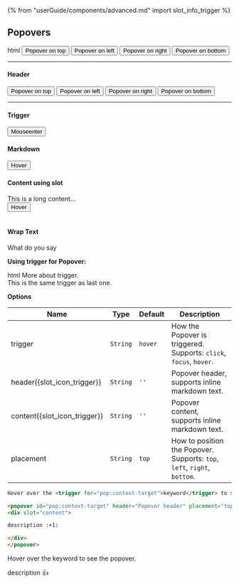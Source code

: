 {% from "userGuide/components/advanced.md" import slot_info_trigger %}

## Popovers

<include src="codeAndOutput.md" boilerplate >
<variable name="highlightStyle">html</variable>
<variable name="code">
<popover effect="fade" content="Lorem ipsum dolor sit amet" placement="top">
  <button class="btn btn-secondary">Popover on top</button>
</popover>
<popover effect="fade" content="Lorem ipsum dolor sit amet" placement="left">
  <button class="btn btn-secondary">Popover on left</button>
</popover>
<popover effect="fade" content="Lorem ipsum dolor sit amet" placement="right">
  <button class="btn btn-secondary">Popover on right</button>
</popover>
<popover effect="fade" content="Lorem ipsum dolor sit amet" placement="bottom">
  <button class="btn btn-secondary">Popover on bottom</button>
</popover>
<hr>
<h4 class="no-index">Header</h4>
<popover effect="fade" header="Header" content="Lorem ipsum dolor sit amet" placement="top">
  <button class="btn btn-secondary">Popover on top</button>
</popover>
<popover effect="fade" header="Header" content="Lorem ipsum dolor sit amet" placement="left">
  <button class="btn btn-secondary">Popover on left</button>
</popover>
<popover effect="fade" header="Header" content="Lorem ipsum dolor sit amet" placement="right">
  <button class="btn btn-secondary">Popover on right</button>
</popover>
<popover effect="fade" header="Header" content="Lorem ipsum dolor sit amet" placement="bottom">
  <button class="btn btn-secondary">Popover on bottom</button>
</popover>
<hr />
<h4 class="no-index">Trigger</h4>
<p>
  <popover effect="scale" header="Header" content="Lorem ipsum dolor sit amet" placement="top" trigger="hover">
    <button class="btn btn-secondary">Mouseenter</button>
  </popover>
</p>
<h4 class="no-index">Markdown</h4>
<p>
  <popover effect="scale" header="**Emoji header** :rocket:" content="!!emoji!! content :cat:">
    <button class="btn btn-secondary">Hover</button>
  </popover>
</p>
<h4 class="no-index">Content using slot</h4>
<popover effect="scale" header="**Emoji header** :rocket:">
  <div slot="content">
    This is a long content...
  </div>
  <button class="btn btn-secondary">Hover</button>
</popover>
<br />
<br />
<h4 class="no-index">Wrap Text</h4>
<popover header="false" content="Nice!">What do you say</popover>
</variable>
</include>

**Using trigger for Popover:**<br>

<include src="codeAndOutput.md" boilerplate >
<variable name="highlightStyle">html</variable>
<variable name="code">
More about <trigger for="pop:trigger_id">trigger</trigger>.
<popover id="pop:trigger_id" content="This popover is triggered by a trigger"></popover>
<br>
This is the same <trigger for="pop:trigger_id">trigger</trigger> as last one.
</variable>
</include>

<panel header="More about triggers">
<include src="extra/triggers.md" />
</panel><p/>

****Options****

Name | Type | Default | Description
---- | ---- | ------- | ------
trigger | `String` |	`hover`	| How the Popover is triggered.<br>Supports: `click`, `focus`, `hover`.
header{{slot_icon_trigger}} | `String` | `''` | Popover header, supports inline markdown text.
content{{slot_icon_trigger}} | `String` | `''` | Popover content, supports inline markdown text.
placement | `String` | `top` | How to position the Popover.<br>Supports: `top`, `left`, `right`, `bottom`.


<span id="short" class="d-none">

```html
Hover over the <trigger for="pop:context-target">keyword</trigger> to see the popover.

<popover id="pop:context-target" header="Popover header" placement="top">
<div slot="content">

description :+1:

</div>
</popover>
```
</span>

<span id="examples" class="d-none">

Hover over the <trigger for="pop:context-target">keyword</trigger> to see the popover.

<popover id="pop:context-target" header="Popover header" placement="top">
<div slot="content">

description :+1:

</div>
</popover>
</span>
